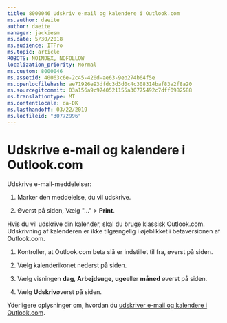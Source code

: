 ```yaml
---
title: 8000046 Udskriv e-mail og kalendere i Outlook.com
ms.author: daeite
author: daeite
manager: jackiesm
ms.date: 5/30/2018
ms.audience: ITPro
ms.topic: article
ROBOTS: NOINDEX, NOFOLLOW
localization_priority: Normal
ms.custom: 8000046
ms.assetid: 40063c6e-2c45-420d-ae63-9eb274b64f5e
ms.openlocfilehash: ae71926e93dfdc3d3d0c4c308314baf83a2f8a20
ms.sourcegitcommit: 03a156a9c9740521155a30775492c7dff0982588
ms.translationtype: MT
ms.contentlocale: da-DK
ms.lasthandoff: 03/22/2019
ms.locfileid: "30772996"
---
```

# <a name="print-email-and-calendars-in-outlookcom"></a>Udskrive e-mail og kalendere i Outlook.com

Udskrive e-mail-meddelelser:
  
1. Marker den meddelelse, du vil udskrive.
    
2. Øverst på siden, Vælg "..." \> **Print**. 
    
Hvis du vil udskrive din kalender, skal du bruge klassisk Outlook.com. Udskrivning af kalenderen er ikke tilgængelig i øjeblikket i betaversionen af Outlook.com.
  
1. Kontroller, at Outlook.com beta slå er indstillet til fra, øverst på siden.
    
2. Vælg kalenderikonet nederst på siden.
    
3. Vælg visningen **dag**, **Arbejdsuge**, **uge**eller **måned** øverst på siden. 
    
4. Vælg **Udskriv**øverst på siden. 
    
Yderligere oplysninger om, hvordan du [udskriver e-mail og kalendere i Outlook.com](https://go.microsoft.com/fwlink/p/?linkid=2001208&amp;clcid=0x409).
  

